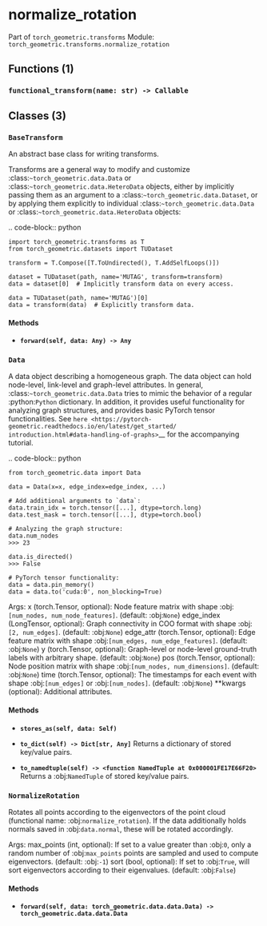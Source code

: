 # normalize_rotation

Part of `torch_geometric.transforms`
Module: `torch_geometric.transforms.normalize_rotation`

## Functions (1)

### `functional_transform(name: str) -> Callable`

## Classes (3)

### `BaseTransform`

An abstract base class for writing transforms.

Transforms are a general way to modify and customize
:class:`~torch_geometric.data.Data` or
:class:`~torch_geometric.data.HeteroData` objects, either by implicitly
passing them as an argument to a :class:`~torch_geometric.data.Dataset`, or
by applying them explicitly to individual
:class:`~torch_geometric.data.Data` or
:class:`~torch_geometric.data.HeteroData` objects:

.. code-block:: python

    import torch_geometric.transforms as T
    from torch_geometric.datasets import TUDataset

    transform = T.Compose([T.ToUndirected(), T.AddSelfLoops()])

    dataset = TUDataset(path, name='MUTAG', transform=transform)
    data = dataset[0]  # Implicitly transform data on every access.

    data = TUDataset(path, name='MUTAG')[0]
    data = transform(data)  # Explicitly transform data.

#### Methods

- **`forward(self, data: Any) -> Any`**

### `Data`

A data object describing a homogeneous graph.
The data object can hold node-level, link-level and graph-level attributes.
In general, :class:`~torch_geometric.data.Data` tries to mimic the
behavior of a regular :python:`Python` dictionary.
In addition, it provides useful functionality for analyzing graph
structures, and provides basic PyTorch tensor functionalities.
See `here <https://pytorch-geometric.readthedocs.io/en/latest/get_started/
introduction.html#data-handling-of-graphs>`__ for the accompanying
tutorial.

.. code-block:: python

    from torch_geometric.data import Data

    data = Data(x=x, edge_index=edge_index, ...)

    # Add additional arguments to `data`:
    data.train_idx = torch.tensor([...], dtype=torch.long)
    data.test_mask = torch.tensor([...], dtype=torch.bool)

    # Analyzing the graph structure:
    data.num_nodes
    >>> 23

    data.is_directed()
    >>> False

    # PyTorch tensor functionality:
    data = data.pin_memory()
    data = data.to('cuda:0', non_blocking=True)

Args:
    x (torch.Tensor, optional): Node feature matrix with shape
        :obj:`[num_nodes, num_node_features]`. (default: :obj:`None`)
    edge_index (LongTensor, optional): Graph connectivity in COO format
        with shape :obj:`[2, num_edges]`. (default: :obj:`None`)
    edge_attr (torch.Tensor, optional): Edge feature matrix with shape
        :obj:`[num_edges, num_edge_features]`. (default: :obj:`None`)
    y (torch.Tensor, optional): Graph-level or node-level ground-truth
        labels with arbitrary shape. (default: :obj:`None`)
    pos (torch.Tensor, optional): Node position matrix with shape
        :obj:`[num_nodes, num_dimensions]`. (default: :obj:`None`)
    time (torch.Tensor, optional): The timestamps for each event with shape
        :obj:`[num_edges]` or :obj:`[num_nodes]`. (default: :obj:`None`)
    **kwargs (optional): Additional attributes.

#### Methods

- **`stores_as(self, data: Self)`**

- **`to_dict(self) -> Dict[str, Any]`**
  Returns a dictionary of stored key/value pairs.

- **`to_namedtuple(self) -> <function NamedTuple at 0x000001FE17E66F20>`**
  Returns a :obj:`NamedTuple` of stored key/value pairs.

### `NormalizeRotation`

Rotates all points according to the eigenvectors of the point cloud
(functional name: :obj:`normalize_rotation`).
If the data additionally holds normals saved in :obj:`data.normal`, these
will be rotated accordingly.

Args:
    max_points (int, optional): If set to a value greater than :obj:`0`,
        only a random number of :obj:`max_points` points are sampled and
        used to compute eigenvectors. (default: :obj:`-1`)
    sort (bool, optional): If set to :obj:`True`, will sort eigenvectors
        according to their eigenvalues. (default: :obj:`False`)

#### Methods

- **`forward(self, data: torch_geometric.data.data.Data) -> torch_geometric.data.data.Data`**

